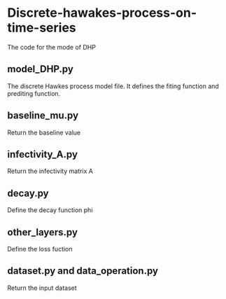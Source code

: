 # Discrete-hawakes-process-on-time-series
The code for the mode of DHP
## model_DHP.py
The discrete Hawkes process model file. It defines the fiting function and prediting function.
## baseline_mu.py
Return the baseline value
## infectivity_A.py
Return the infectivity matrix A
## decay.py
Define the decay function phi
## other_layers.py
Define the loss fuction
## dataset.py and data_operation.py
Return the input dataset
